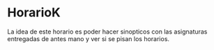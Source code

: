 # HorarioK
La idea de este horario es poder hacer sinopticos con las asignaturas entregadas de antes mano y ver si se pisan los horarios.
